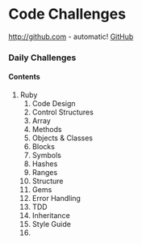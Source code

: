 # Code Challenges
http://github.com - automatic!
[GitHub](http://github.com)
### Daily Challenges

#### Contents
1. Ruby
    1. Code Design
    1. Control Structures
    1. Array
    1. Methods
    1. Objects & Classes
    1. Blocks
    1. Symbols
    1. Hashes
    1. Ranges
    1. Structure
    1. Gems
    1. Error Handling
    1. TDD
    1. Inheritance
    1. Style Guide
    1. 